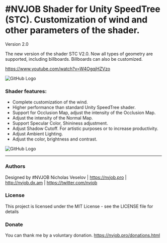 # #NVJOB Shader for Unity SpeedTree (STC). Customization of wind and other parameters of the shader.

Version 2.0

The new version of the shader STC V2.0. Now all types of geometry are supported, including billboards. Billboards can also be customized.

https://www.youtube.com/watch?v=W4OgqjHZVzo

![GitHub Logo](https://lh3.googleusercontent.com/SNbpME3eyEiFwCyVNlRNDvoQewUjWEpV5bKULQ4nlfBxeYndSEy6qVvjvh04FIrd_v1yZQtPxLr7TYJ9p8dxbPdjD9VNW9Yq5y5eOzLIib4vO4zmHr_uBWKnrDpxZeEgXDwXKen51QFDTysoYzqPqJWdd6yrvADdPe1MrEzhmPlt62zx6Lwz2pDpGWR2_NLLZA3XpyCYFgoIz5WYsZyn5v7W-9xpfIx9THJeN9toFJoFKfUghC5Ljak0_U_F0V2tI9jRN2JyKbpQfmhQQ7f0A7WAVHjtOaMVz1yi7nrKpnKQ1ecxefonhC2--w_aWfq4flV2BUPubCC-l4spvZymOy2vH6v1AYniziWuGPkRIyOLqA8jK6FFGpf4qiMmwuKnqnM8S-leVt_pQ05NIS3aNVgZJAO3R4ySyGwWpici38Awj0k1WWOGbBjwRi6h_eMGOc-iHEmxac0hHFuZ6LUuEqFrs80wyCb__S-TEgKcNHOiPBnsAucZDN-R9RnJ4C0uVy2LFFEFbw3i_uaOWIhpsYAe49O7gbydmGAsSqbbLCQLG04W4sTb9xjO3QKt0dwL1SexFYmq4eK5wZpEosxDB-lGb9zvuuXQgOmw3Oiq_5DWwYD05woD_jrBrqVy6PJHGNLxgksEk5aTgq2_Kubu_inZ8tD1JlDWVZZRzMIIG7iINKqgaqLQrOzb68QrCaa0kFovxZNCvSQRL2vaMSOEOpKx=w1567-h913-no)

### Shader features:
- Complete customization of the wind.
- Higher performance than standard Unity SpeedTree shader.
- Support for Occlusion Map, adjust the intensity of the Occlusion Map.
- Adjust the intensity of the Normal Map.
- Support Specular Color, Shininess adjustment.
- Adjust Shadow Cutoff. For artistic purposes or to increase productivity.
- Adjust Ambient Lighting.
- Adjust the color, brightness and contrast.

![GitHub Logo](https://lh3.googleusercontent.com/bjCVtJO93pbt0xeDdLiwQIEbjsFLpgmdX0S2gh78Yf4gr8kv99FkLNB9XqolZ3EvqaRyf8MYMfPnz7yzrqDx81DEh3meDqIuxKyNxhLaaczbHBRiFc_RcDthkqeI7yNn-PuN5oQeL_fJy-UflWwwr4NeqzxGPzaBIhodJ82UPEXBVdzV6Bo1lHAzxmjl6jAyEYOv4sH69SxAOm6ZUkRiEAeE97Iflroc_1OhH11Y8qqgGWHbF9CLTBsD9QBt5f2sA1E_IUYCRJrtyWqp2sfs7894JW4e4gnouBrbdhC6t-r2jjjpbnBl9fkYzPWD7-1R5X1soTMX4TUQLHL3exFBz_MauZIvhDIlX5DUdYRzuspzoHpwoUPoKCwNNw3xrc7HUev_h_BGv1ffyRg1Su7_FoUvpiHHc9O2wdqBtzFarPGmAZQoHrUzwPwk6mrxvqRHLJ7JjfzpgfqgXOuHNO-ci0GktnNcftvmuZjKJW9kFPbcgwBR1-mAMLJsTsbUBpqsEkbOS2vexSxgWsrBX1CexJRmVI4Y7pJX6R5x11vckeu9ZI-_nD0Cs4dAIsS_SEYUz5CtH8aidWO9mjkWN_hk9RlH_pqqP178qOuwsc1FjhEdEulN7Enf7OPIAiaqB7WYCfeGUYp-L0kSEpPIBHliMuVHD8T3tL28A26qkvwxU1gHcgwdJlmGUOPFk2Us1_98jeHBg2wjCjiAfa4xFAtSlXmt=w855-h929-no)

------------------------------------

### Authors
Designed by #NVJOB Nicholas Veselov | https://nvjob.pro | http://nvjob.dx.am | https://twitter.com/nvjob

### License
This project is licensed under the MIT License - see the LICENSE file for details

### Donate
You can thank me by a voluntary donation. https://nvjob.pro/donations.html
